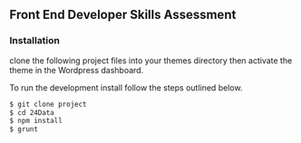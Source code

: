 ## Front End Developer Skills Assessment

### Installation

clone the following project files into your themes directory then activate the theme in the Wordpress dashboard.

To run the development install follow the steps outlined below.

```sh
$ git clone project
$ cd 24Data
$ npm install
$ grunt
```